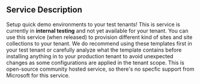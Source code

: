 ## Service Description

Setup quick demo environments to your test tenants! This is service is currently in **internal testing** and not yet available for your tenant. You can use this service (when released) to provision different kind of sites and site collections to your tenant. We do recommend using these templates first in your test tenant or carefully analyze what the template contains before installing anything in to your production tenant to avoid unexpected changes as some configurations are applied in the tenant scope. This is open-source community hosted service, so there's no specfic support from Microsoft for this service.
